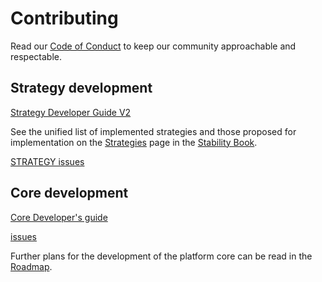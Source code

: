 # Contributing

Read our [Code of Conduct](./CODE_OF_CONDUCT.md) to keep our community approachable and respectable.

## Strategy development

[Strategy Developer Guide V2](./src/strategies/README.md)

See the unified list of implemented strategies and those proposed for implementation on the [Strategies](https://stabilitydao.gitbook.io/stability/stability-platform/strategies) page in the [Stability Book](https://stabilitydao.gitbook.io).

[STRATEGY issues](https://github.com/stabilitydao/stability-platform-contracts/issues?q=is%3Aopen+is%3Aissue+label%3ASTRATEGY)

## Core development

[Core Developer's guide](./src/core/README.md)

[issues](https://github.com/stabilitydao/stability-platform-contracts/issues)

Further plans for the development of the platform core can be read in the [Roadmap](https://stabilitydao.gitbook.io/stability/stability-dao/roadmap).
